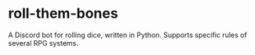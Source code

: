 # roll-them-bones
A Discord bot for rolling dice, written in Python. Supports specific rules of several RPG systems.
